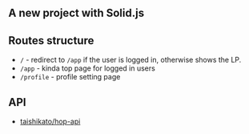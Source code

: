 ## A new project with Solid.js

## Routes structure

* `/` - redirect to `/app` if the user is logged in, otherwise shows the LP.
* `/app` - kinda top page for logged in users
* `/profile` - profile setting page

## API

* [taishikato/hop-api](https://github.com/taishikato/hop-api)
